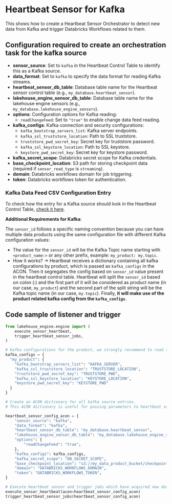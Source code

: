 # Heartbeat Sensor for Kafka

This shows how to create a Heartbeat Sensor Orchestrator to detect new data from 
Kafka and trigger Databricks Workflows related to them.

## Configuration required to create an orchestration task for the kafka source

- **sensor_source**: Set to `kafka` in the Heartbeat Control Table to identify this as a Kafka source.
- **data_format**: Set to `kafka` to specify the data format for reading Kafka streams.
- **heartbeat_sensor_db_table**: Database table name for the Heartbeat sensor control table (e.g., `my_database.heartbeat_sensor`).
- **lakehouse_engine_sensor_db_table**: Database table name for the lakehouse engine sensors (e.g., `my_database.lakehouse_engine_sensors`).
- **options**: Configuration options for Kafka reading:
    - `readChangeFeed`: Set to `"true"` to enable change data feed reading.
- **kafka_configs**: Kafka connection and security configurations:
    - `kafka_bootstrap_servers_list`: Kafka server endpoints.
    - `kafka_ssl_truststore_location`: Path to SSL truststore.
    - `truststore_pwd_secret_key`: Secret key for truststore password.
    - `kafka_ssl_keystore_location`: Path to SSL keystore.
    - `keystore_pwd_secret_key`: Secret key for keystore password.
- **kafka_secret_scope**: Databricks secret scope for Kafka credentials.
- **base_checkpoint_location**: S3 path for storing checkpoint data (required if `sensor_read_type` is `streaming`).
- **domain**: Databricks workflows domain for job triggering.
- **token**: Databricks workflows token for authentication.

### Kafka Data Feed CSV Configuration Entry

To check how the entry for a Kafka source should look in the Heartbeat Control Table, [check it here](../heartbeat.md#heartbeat-sensor-control-table-reference-records).

**Additional Requirements for Kafka**:

The `sensor_id` follows a specific naming convention because you can have multiple data 
products using the same configuration file with different Kafka configuration values:

- The value for the `sensor_id` will be the Kafka Topic name starting with 
`<product_name:>` or any other prefix, example: `my_product: my.topic`.
- How it works? → Heartbeat receives a dictionary containing all kafka configurations by
product, which is passed as `kafka_configs` in the ACON.
Then it segregates the config based on `sensor_id` value present in the heartbeat
control table.
Heartbeat will split the `sensor_id` based on colon (:) and the first part of it will be
considered as product name (in our case, `my_product`) and the second part of
the split string will be the Kafka topic name (in our case, `my.topic`).
Finally, **it will make use of the product related kafka config from the `kafka_configs`**.

## Code sample of listener and trigger

```python
from lakehouse_engine.engine import (
    execute_sensor_heartbeat,
    trigger_heartbeat_sensor_jobs,
)

# Kafka configurations for the product, we strongly recommend to read these values from a external configuration file.
kafka_configs = {
  "my_product": {
    "kafka_bootstrap_servers_list": "KAFKA_SERVER",
    "kafka_ssl_truststore_location": "TRUSTSTORE_LOCATION",
    "truststore_pwd_secret_key": "TRUSTSTORE_PWD",
    "kafka_ssl_keystore_location": "KEYSTORE_LOCATION",
    "keystore_pwd_secret_key": "KEYSTORE_PWD"
  }
}

# Create an ACON dictionary for all kafka source entries.
# This ACON dictionary is useful for passing parameters to heartbeat sensors.

heartbeat_sensor_config_acon = {
    "sensor_source": "kafka",
    "data_format": "kafka",
    "heartbeat_sensor_db_table": "my_database.heartbeat_sensor",
    "lakehouse_engine_sensor_db_table": "my_database.lakehouse_engine_sensors",
    "options": {
        "readChangeFeed": "true",
    },
    "kafka_configs": kafka_configs,
    "kafka_secret_scope": "DB_SECRET_SCOPE",
    "base_checkpoint_location": "s3://my_data_product_bucket/checkpoints",
    "domain": "DATABRICKS_WORKFLOWS_DOMAIN",
    "token": "DATABRICKS_WORKFLOWS_TOKEN",
}

# Execute Heartbeat sensor and trigger jobs which have acquired new data. 
execute_sensor_heartbeat(acon=heartbeat_sensor_config_acon)
trigger_heartbeat_sensor_jobs(heartbeat_sensor_config_acon)
```
